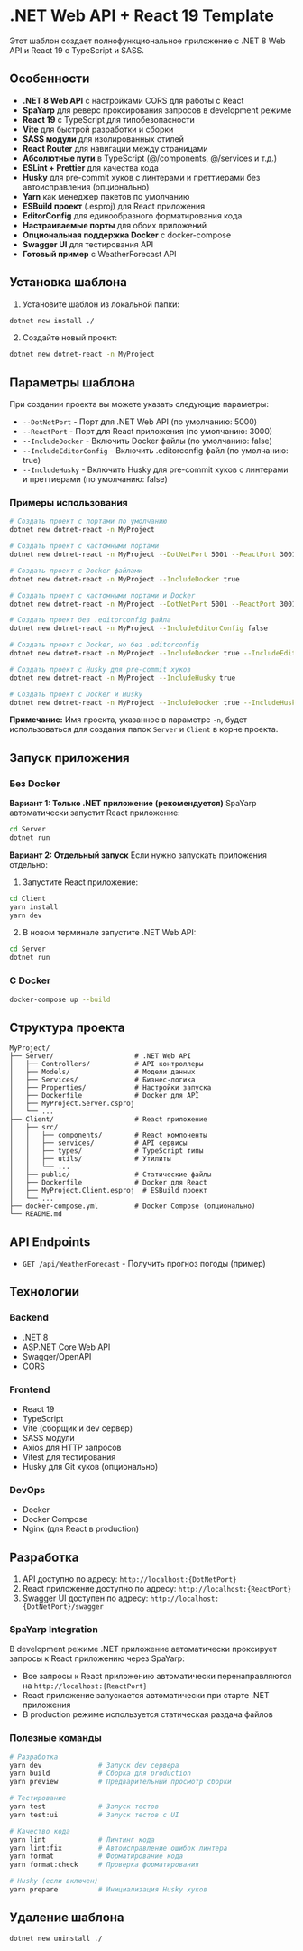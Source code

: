 # .NET Web API + React 19 Template

Этот шаблон создает полнофункциональное приложение с .NET 8 Web API и React 19 с TypeScript и SASS.

## Особенности

- **.NET 8 Web API** с настройками CORS для работы с React
- **SpaYarp** для реверс проксирования запросов в development режиме
- **React 19** с TypeScript для типобезопасности
- **Vite** для быстрой разработки и сборки
- **SASS модули** для изолированных стилей
- **React Router** для навигации между страницами
- **Абсолютные пути** в TypeScript (@/components, @/services и т.д.)
- **ESLint + Prettier** для качества кода
- **Husky** для pre-commit хуков с линтерами и преттиерами без автоисправления (опционально)
- **Yarn** как менеджер пакетов по умолчанию
- **ESBuild проект** (.esproj) для React приложения
- **EditorConfig** для единообразного форматирования кода
- **Настраиваемые порты** для обоих приложений
- **Опциональная поддержка Docker** с docker-compose
- **Swagger UI** для тестирования API
- **Готовый пример** с WeatherForecast API

## Установка шаблона

1. Установите шаблон из локальной папки:

```bash
dotnet new install ./
```

2. Создайте новый проект:

```bash
dotnet new dotnet-react -n MyProject
```

## Параметры шаблона

При создании проекта вы можете указать следующие параметры:

- `--DotNetPort` - Порт для .NET Web API (по умолчанию: 5000)
- `--ReactPort` - Порт для React приложения (по умолчанию: 3000)
- `--IncludeDocker` - Включить Docker файлы (по умолчанию: false)
- `--IncludeEditorConfig` - Включить .editorconfig файл (по умолчанию: true)
- `--IncludeHusky` - Включить Husky для pre-commit хуков с линтерами и преттиерами (по умолчанию: false)

### Примеры использования

```bash
# Создать проект с портами по умолчанию
dotnet new dotnet-react -n MyProject

# Создать проект с кастомными портами
dotnet new dotnet-react -n MyProject --DotNetPort 5001 --ReactPort 3001

# Создать проект с Docker файлами
dotnet new dotnet-react -n MyProject --IncludeDocker true

# Создать проект с кастомными портами и Docker
dotnet new dotnet-react -n MyProject --DotNetPort 5001 --ReactPort 3001 --IncludeDocker true

# Создать проект без .editorconfig файла
dotnet new dotnet-react -n MyProject --IncludeEditorConfig false

# Создать проект с Docker, но без .editorconfig
dotnet new dotnet-react -n MyProject --IncludeDocker true --IncludeEditorConfig false

# Создать проект с Husky для pre-commit хуков
dotnet new dotnet-react -n MyProject --IncludeHusky true

# Создать проект с Docker и Husky
dotnet new dotnet-react -n MyProject --IncludeDocker true --IncludeHusky true
```

**Примечание:** Имя проекта, указанное в параметре `-n`, будет использоваться для создания папок `Server` и `Client` в корне проекта.

## Запуск приложения

### Без Docker

**Вариант 1: Только .NET приложение (рекомендуется)**
SpaYarp автоматически запустит React приложение:

```bash
cd Server
dotnet run
```

**Вариант 2: Отдельный запуск**
Если нужно запускать приложения отдельно:

1. Запустите React приложение:

```bash
cd Client
yarn install
yarn dev
```

2. В новом терминале запустите .NET Web API:

```bash
cd Server
dotnet run
```

### С Docker

```bash
docker-compose up --build
```

## Структура проекта

```
MyProject/
├── Server/                    # .NET Web API
│   ├── Controllers/           # API контроллеры
│   ├── Models/                # Модели данных
│   ├── Services/              # Бизнес-логика
│   ├── Properties/            # Настройки запуска
│   ├── Dockerfile             # Docker для API
│   ├── MyProject.Server.csproj
│   └── ...
├── Client/                    # React приложение
│   ├── src/
│   │   ├── components/        # React компоненты
│   │   ├── services/          # API сервисы
│   │   ├── types/             # TypeScript типы
│   │   ├── utils/             # Утилиты
│   │   └── ...
│   ├── public/                # Статические файлы
│   ├── Dockerfile             # Docker для React
│   ├── MyProject.Client.esproj  # ESBuild проект
│   └── ...
├── docker-compose.yml         # Docker Compose (опционально)
└── README.md
```

## API Endpoints

- `GET /api/WeatherForecast` - Получить прогноз погоды (пример)

## Технологии

### Backend

- .NET 8
- ASP.NET Core Web API
- Swagger/OpenAPI
- CORS

### Frontend

- React 19
- TypeScript
- Vite (сборщик и dev сервер)
- SASS модули
- Axios для HTTP запросов
- Vitest для тестирования
- Husky для Git хуков (опционально)

### DevOps

- Docker
- Docker Compose
- Nginx (для React в production)

## Разработка

1. API доступно по адресу: `http://localhost:{DotNetPort}`
2. React приложение доступно по адресу: `http://localhost:{ReactPort}`
3. Swagger UI доступен по адресу: `http://localhost:{DotNetPort}/swagger`

### SpaYarp Integration

В development режиме .NET приложение автоматически проксирует запросы к React приложению через SpaYarp:

- Все запросы к React приложению автоматически перенаправляются на `http://localhost:{ReactPort}`
- React приложение запускается автоматически при старте .NET приложения
- В production режиме используется статическая раздача файлов

### Полезные команды

```bash
# Разработка
yarn dev              # Запуск dev сервера
yarn build            # Сборка для production
yarn preview          # Предварительный просмотр сборки

# Тестирование
yarn test             # Запуск тестов
yarn test:ui          # Запуск тестов с UI

# Качество кода
yarn lint             # Линтинг кода
yarn lint:fix         # Автоисправление ошибок линтера
yarn format           # Форматирование кода
yarn format:check     # Проверка форматирования

# Husky (если включен)
yarn prepare          # Инициализация Husky хуков
```

## Удаление шаблона

```bash
dotnet new uninstall ./
```
